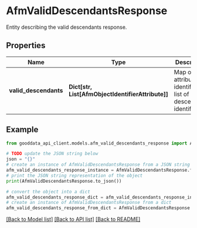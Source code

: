 # AfmValidDescendantsResponse

Entity describing the valid descendants response.

## Properties

Name | Type | Description | Notes
------------ | ------------- | ------------- | -------------
**valid_descendants** | **Dict[str, List[AfmObjectIdentifierAttribute]]** | Map of attribute identifiers to list of valid descendants identifiers. | 

## Example

```python
from gooddata_api_client.models.afm_valid_descendants_response import AfmValidDescendantsResponse

# TODO update the JSON string below
json = "{}"
# create an instance of AfmValidDescendantsResponse from a JSON string
afm_valid_descendants_response_instance = AfmValidDescendantsResponse.from_json(json)
# print the JSON string representation of the object
print(AfmValidDescendantsResponse.to_json())

# convert the object into a dict
afm_valid_descendants_response_dict = afm_valid_descendants_response_instance.to_dict()
# create an instance of AfmValidDescendantsResponse from a dict
afm_valid_descendants_response_from_dict = AfmValidDescendantsResponse.from_dict(afm_valid_descendants_response_dict)
```
[[Back to Model list]](../README.md#documentation-for-models) [[Back to API list]](../README.md#documentation-for-api-endpoints) [[Back to README]](../README.md)


